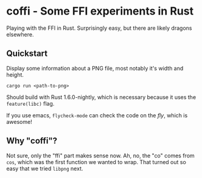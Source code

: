 # coffi - Some FFI experiments in Rust

Playing with the FFI in Rust.  Surprisingly easy, but there are likely
dragons elsewhere.

## Quickstart

Display some information about a PNG file, most notably it's width and
height.

```
cargo run <path-to-png>
```

Should build with Rust 1.6.0-nightly, which is necessary because it
uses the `feature(libc)` flag.

If you use emacs, `flycheck-mode` can check the code on the *fly*, which
is awesome!

## Why "coffi"?

Not sure, only the "ffi" part makes sense now.  Ah, no, the "co" comes
from `cos`, which was the first function we wanted to wrap.  That turned
out so easy that we tried `libpng` next.
